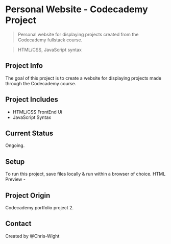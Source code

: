 # Personal Website - Codecademy Project
> Personal website for displaying projects created from the Codecademy  fullstack course.
<!-- -->
> HTML/CSS, JavaScript syntax

## Project Info
The goal of this project is to create a website for displaying projects made through the Codecademy course.


##  Project Includes
* HTML/CSS FrontEnd Ui
* JavaScript Syntax

## Current Status
Ongoing.

## Setup
To run this project, save files locally & run within a browser of choice.
HTML Preview - 

## Project Origin
Codecademy portfolio project 2.

## Contact
Created by @Chris-Wight